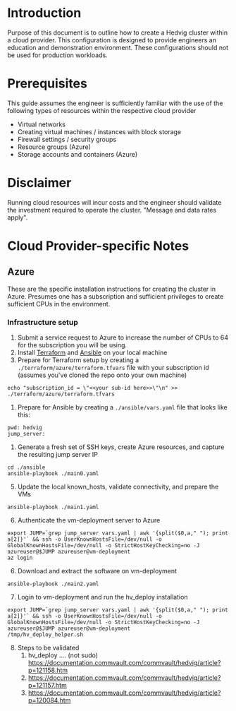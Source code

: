 # Introduction
Purpose of this document is to outline how to create a Hedvig cluster within a cloud provider. This configuration is designed to provide engineers an education and demonstration environment. These configurations should not be used for production workloads.

# Prerequisites

This guide assumes the engineer is sufficiently familiar with the use of the following types of resources within the respective cloud provider
- Virtual networks
- Creating virtual machines / instances with block storage
- Firewall settings / security groups
- Resource groups (Azure)
- Storage accounts and containers (Azure)

# Disclaimer
Running cloud resources will incur costs and the engineer should validate the investment required to operate the cluster. "Message and data rates apply".

# Cloud Provider-specific Notes

## Azure
These are the specific installation instructions for creating the cluster in Azure. Presumes one has a subscription and sufficient privileges to create sufficient CPUs in the environment.

### Infrastructure setup
1. Submit a service request to Azure to increase the number of CPUs to 64 for the subscription you will be using.
2. Install [Terraform](https://learn.hashicorp.com/terraform/getting-started/install.html) and [Ansible](https://docs.ansible.com/ansible/latest/installation_guide/intro_installation.html) on your local machine
3. Prepare for Terraform setup by creating a ```./terraform/azure/terraform.tfvars``` file with your subscription id (assumes you've cloned the repo onto your own machine)
```
echo "subscription_id = \"<<your sub-id here>>\"\n" >> ./terraform/azure/terraform.tfvars
```
1. Prepare for Ansible by creating a ```./ansible/vars.yaml``` file that looks like this:
```
pwd: hedvig
jump_server:
```
1. Generate a fresh set of SSH keys, create Azure resources, and capture the resulting jump server IP
```
cd ./ansible
ansible-playbook ./main0.yaml
```
5. Update the local known_hosts, validate connectivity, and prepare the VMs
```
ansible-playbook ./main1.yaml
```
6. Authenticate the vm-deployment server to Azure
```
export JUMP=`grep jump_server vars.yaml | awk '{split($0,a," "); print a[2]}'` && ssh -o UserKnownHostsFile=/dev/null -o GlobalKnownHostsFile=/dev/null -o StrictHostKeyChecking=no -J azureuser@$JUMP azureuser@vm-deployment
az login
```
6. Download and extract the software on vm-deployment
```
ansible-playbook ./main2.yaml
```
7. Login to vm-deployment and run the hv_deploy installation
```
export JUMP=`grep jump_server vars.yaml | awk '{split($0,a," "); print a[2]}'` && ssh -o UserKnownHostsFile=/dev/null -o GlobalKnownHostsFile=/dev/null -o StrictHostKeyChecking=no -J azureuser@$JUMP azureuser@vm-deployment
/tmp/hv_deploy_helper.sh
```
8. Steps to be validated
   1. hv_deploy .... (not sudo) https://documentation.commvault.com/commvault/hedvig/article?p=121158.htm 
   2. https://documentation.commvault.com/commvault/hedvig/article?p=121157.htm
   3. https://documentation.commvault.com/commvault/hedvig/article?p=120084.htm